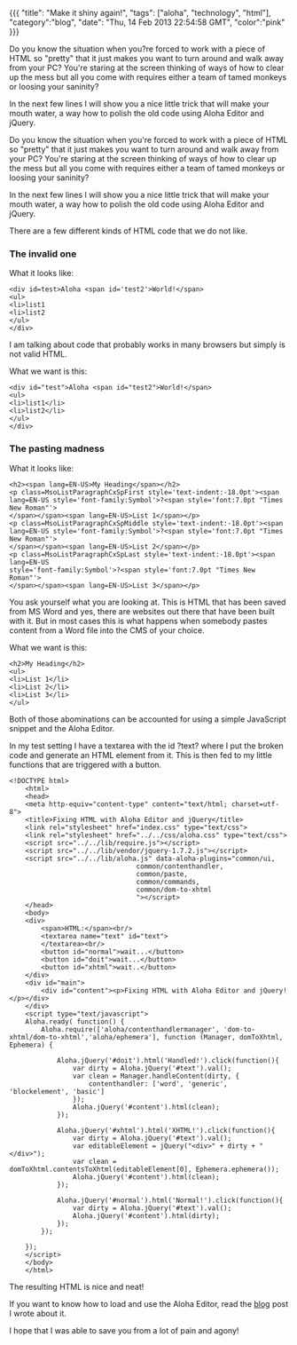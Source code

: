 {{{
  "title": "Make it shiny again!",
  "tags": ["aloha", "technology", "html"],
  "category":"blog",
  "date": "Thu, 14 Feb 2013 22:54:58 GMT",
  "color":"pink"
}}}

Do you know the situation when you?re forced to work with a piece of HTML so "pretty" that it just makes you want to turn around and walk away from your PC? You're staring at the screen thinking of ways of how to clear up the mess but all you come with requires either a team of tamed monkeys or loosing your saninity?

In the next few lines I will show you a nice little trick that will make your mouth water, a way how to polish the old code using Aloha Editor and jQuery.
<!--more-->
Do you know
the situation when you're forced to work with a piece of HTML so "pretty" that
it just makes you want to turn around and walk away from your PC? You're
staring at the screen thinking of ways of how to clear up the mess but all you
come with requires either a team of tamed monkeys or loosing your saninity?

In the next few lines I will show you a nice
little trick that will make your mouth water, a way how to polish the old code
using Aloha Editor and jQuery.

There are a
few different kinds of HTML code that we do not like. 

### The invalid one

What it looks like:

    <div id=test>Aloha <span id='test2'>World!</span>
    <ul>
    <li>list1
    <li>list2
    </ul>
    </div>


I am
talking about code that probably works in many browsers but simply is not valid
HTML.

What we want is this:
    
    <div id="test">Aloha <span id="test2">World!</span>
    <ul>
    <li>list1</li>
    <li>list2</li>
    </ul>
    </div>


### The pasting madness

What it looks like:
    
    <h2><span lang=EN-US>My Heading</span></h2>
    <p class=MsoListParagraphCxSpFirst style='text-indent:-18.0pt'><span
    lang=EN-US style='font-family:Symbol'>?<span style='font:7.0pt "Times New Roman"'>        
    </span></span><span lang=EN-US>List 1</span></p>
    <p class=MsoListParagraphCxSpMiddle style='text-indent:-18.0pt'><span
    lang=EN-US style='font-family:Symbol'>?<span style='font:7.0pt "Times New Roman"'>        
    </span></span><span lang=EN-US>List 2</span></p>
    <p class=MsoListParagraphCxSpLast style='text-indent:-18.0pt'><span lang=EN-US
    style='font-family:Symbol'>?<span style='font:7.0pt "Times New Roman"'>        
    </span></span><span lang=EN-US>List 3</span></p>


You ask
yourself what you are looking at. This is HTML that has been saved from MS Word
and yes, there are websites out there that have been built with it. But in most
cases this is what happens when somebody pastes content from a Word file into
the CMS of your choice. 

What we want is this:
    
    <h2>My Heading</h2>
    <ul>
    <li>List 1</li>
    <li>List 2</li>
    <li>List 3</li>
    </ul>


Both of
those abominations can be accounted for using a simple JavaScript snippet and
the Aloha Editor. 

In my test
setting I have a textarea with the id ?text? where I put the broken code and
generate an HTML element from it. This is then fed to my little functions that
are triggered with a button.

    <!DOCTYPE html>
        <html>
        <head>
        <meta http-equiv="content-type" content="text/html; charset=utf-8">
        <title>Fixing HTML with Aloha Editor and jQuery</title>
        <link rel="stylesheet" href="index.css" type="text/css">
        <link rel="stylesheet" href="../../css/aloha.css" type="text/css">
        <script src="../../lib/require.js"></script>
        <script src="../../lib/vendor/jquery-1.7.2.js"></script>
        <script src="../../lib/aloha.js" data-aloha-plugins="common/ui,
                                    common/contenthandler,
                                    common/paste,
                                    common/commands,
                                    common/dom-to-xhtml
                                    "></script>
        </head>
        <body>
        <div>
            <span>HTML:</span><br/>
            <textarea name="text" id="text">
            </textarea><br/>
            <button id="normal">wait...</button>
            <button id="doit">wait...</button>
            <button id="xhtml">wait..</button>
        </div>
        <div id="main">
            <div id="content"><p>Fixing HTML with Aloha Editor and jQuery!</p></div>
        </div>
        <script type="text/javascript">
        Aloha.ready( function() {
            Aloha.require(['aloha/contenthandlermanager', 'dom-to-xhtml/dom-to-xhtml','aloha/ephemera'], function (Manager, domToXhtml, Ephemera) {
    
                Aloha.jQuery('#doit').html('Handled!').click(function(){
                    var dirty = Aloha.jQuery('#text').val();
                    var clean = Manager.handleContent(dirty, {
                        contenthandler: ['word', 'generic', 'blockelement', 'basic']
                    });
                    Aloha.jQuery('#content').html(clean);
                });
    
                Aloha.jQuery('#xhtml').html('XHTML!').click(function(){
                    var dirty = Aloha.jQuery('#text').val();
                    var editableElement = jQuery("<div>" + dirty + "</div>");
                    var clean = domToXhtml.contentsToXhtml(editableElement[0], Ephemera.ephemera());
                    Aloha.jQuery('#content').html(clean);
                });
    
                Aloha.jQuery('#normal').html('Normal!').click(function(){
                    var dirty = Aloha.jQuery('#text').val();
                    Aloha.jQuery('#content').html(dirty);
                });
            });
    
        });
        </script>
        </body>
        </html>
    

The
resulting HTML is nice and neat!

If you want to know how to load and use the Aloha Editor, read the [blog](http://www.supnig.com/blog/using-aloha-editor) post I wrote about it.

I hope that
I was able to save you from a lot of pain and agony!